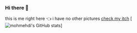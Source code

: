 ### Hi there 👋
this is me right here 👈
i have no other pictures
[check my itch](mohmehdi.itch.io/)
[![mohmehdi's GitHub stats](https://github-readme-stats.vercel.app/api?username=mohmehdi&show_icons=true&theme=dark)]
